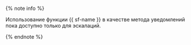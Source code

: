 {% note info %}

Использование функции {{ sf-name }} в качестве метода уведомлений пока доступно только для эскалаций.

{% endnote %}